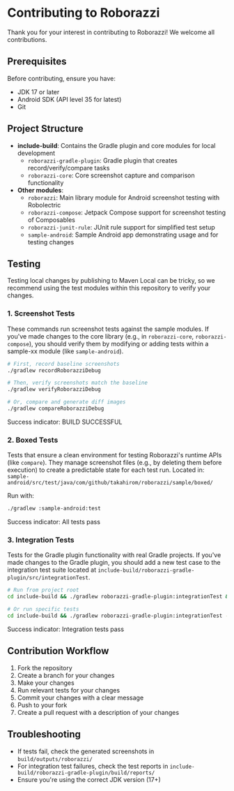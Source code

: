 # Contributing to Roborazzi

Thank you for your interest in contributing to Roborazzi! We welcome all contributions.

## Prerequisites

Before contributing, ensure you have:

- JDK 17 or later
- Android SDK (API level 35 for latest)
- Git

## Project Structure

* **include-build**: Contains the Gradle plugin and core modules for local development
  - `roborazzi-gradle-plugin`: Gradle plugin that creates record/verify/compare tasks
  - `roborazzi-core`: Core screenshot capture and comparison functionality
* **Other modules**:
  - `roborazzi`: Main library module for Android screenshot testing with Robolectric
  - `roborazzi-compose`: Jetpack Compose support for screenshot testing of Composables
  - `roborazzi-junit-rule`: JUnit rule support for simplified test setup
  - `sample-android`: Sample Android app demonstrating usage and for testing changes

## Testing

Testing local changes by publishing to Maven Local can be tricky, so we recommend using the test modules within this repository to verify your changes.

### 1. Screenshot Tests

These commands run screenshot tests against the sample modules. If you've made changes to the core library (e.g., in `roborazzi-core`, `roborazzi-compose`), you should verify them by modifying or adding tests within a sample-xx module (like `sample-android`).

```bash
# First, record baseline screenshots
./gradlew recordRoborazziDebug

# Then, verify screenshots match the baseline
./gradlew verifyRoborazziDebug

# Or, compare and generate diff images
./gradlew compareRoborazziDebug
```

Success indicator: BUILD SUCCESSFUL

### 2. Boxed Tests

Tests that ensure a clean environment for testing Roborazzi's runtime APIs (like `compare`). They manage screenshot files (e.g., by deleting them before execution) to create a predictable state for each test run.
Located in: `sample-android/src/test/java/com/github/takahirom/roborazzi/sample/boxed/`

Run with:

```bash
./gradlew :sample-android:test
```

Success indicator: All tests pass

### 3. Integration Tests

Tests for the Gradle plugin functionality with real Gradle projects. If you've made changes to the Gradle plugin, you should add a new test case to the integration test suite located at `include-build/roborazzi-gradle-plugin/src/integrationTest`.

```bash
# Run from project root
cd include-build && ./gradlew roborazzi-gradle-plugin:integrationTest && cd ..

# Or run specific tests
cd include-build && ./gradlew roborazzi-gradle-plugin:integrationTest --tests "*RoborazziGradle-pluginProjectTest.record" && cd ..
```

Success indicator: Integration tests pass

## Contribution Workflow

1.  Fork the repository
2.  Create a branch for your changes
3.  Make your changes
4.  Run relevant tests for your changes
5.  Commit your changes with a clear message
6.  Push to your fork
7.  Create a pull request with a description of your changes

## Troubleshooting

- If tests fail, check the generated screenshots in `build/outputs/roborazzi/`
- For integration test failures, check the test reports in `include-build/roborazzi-gradle-plugin/build/reports/`
- Ensure you're using the correct JDK version (17+)